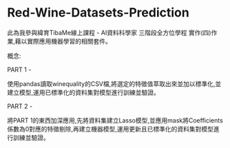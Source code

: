 # Red-Wine-Datasets-Prediction
此為我參與緯育TibaMe線上課程 - AI資料科學家 三階段全方位學程 實作(四)作業,藉以實際應用機器學習的相關套件。

概念:

PART 1 - 

使用pandas讀取winequality的CSV檔,將選定的特徵值萃取出來並加以標準化,並建立模型,運用已標準化的資料集對模型進行訓練並驗證。

PART 2 - 

將PART 1的東西加深應用,先將資料集建立Lasso模型,並應用mask將Coefficients係數為0對應的特徵剔除,再建立機器模型,運用更新且已標準化的資料集對模型進行訓練並驗證。
